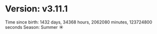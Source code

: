 # Version: v3.11.1
Time since birth: 1432 days, 34368 hours, 2062080 minutes, 123724800 seconds
Season: Summer ☀️
